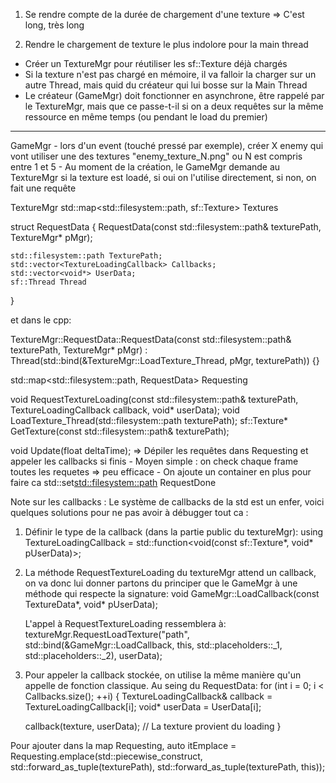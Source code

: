1. Se rendre compte de la durée de chargement d'une texture
  => C'est long, très long

2. Rendre le chargement de texture le plus indolore pour la main thread
  - Créer un TextureMgr pour réutiliser les sf::Texture déjà chargés
  - Si la texture n'est pas chargé en mémoire, il va falloir la charger sur un autre Thread, mais quid du créateur qui lui bosse sur la Main Thread
  - Le créateur (GameMgr) doit fonctionner en asynchrone, être rappelé par le TextureMgr, mais que ce passe-t-il si on a deux requêtes sur la même ressource en même temps (ou pendant le load du premier)

---------------
GameMgr
    - lors d'un event (touché pressé par exemple), créer X enemy qui vont utiliser une des textures "enemy_texture_N.png" ou N est compris entre 1 et 5
    - Au moment de la création, le GameMgr demande au TextureMgr si la texture est loadé, si oui on l'utilise directement, si non, on fait une requête

TextureMgr
  std::map<std::filesystem::path, sf::Texture> Textures

  struct RequestData
  {
    RequestData(const std::filesystem::path& texturePath, TextureMgr* pMgr);
  
    std::filesystem::path TexturePath;
    std::vector<TextureLoadingCallback> Callbacks;
    std::vector<void*> UserData;
    sf::Thread Thread
  }

et dans le cpp:

TextureMgr::RequestData::RequestData(const std::filesystem::path& texturePath, TextureMgr* pMgr) :
	Thread(std::bind(&TextureMgr::LoadTexture_Thread, pMgr, texturePath))
{}
  
  std::map<std::filesystem::path, RequestData> Requesting

  void RequestTextureLoading(const std::filesystem::path& texturePath, TextureLoadingCallback callback, void* userData);
  void LoadTexture_Thread(std::filesystem::path texturePath);
  sf::Texture* GetTexture(const std::filesystem::path& texturePath);

  void Update(float deltaTime);
    => Dépiler les requêtes dans Requesting et appeler les callbacks si finis
      - Moyen simple : on check chaque frame toutes les requetes => peu efficace
      - On ajoute un container en plus pour faire ca
        std::set<std::filesystem::path> RequestDone


Note sur les callbacks :
Le système de callbacks de la std est un enfer, voici quelques solutions pour ne pas avoir à débugger tout ca :
1. Définir le type de la callback (dans la partie public du textureMgr):
  	using TextureLoadingCallback = std::function<void(const sf::Texture*, void* pUserData)>;

2. La méthode  RequestTextureLoading du textureMgr attend un callback, on va donc lui donner
    partons du principer que le GameMgr à une méthode qui respecte la signature:
       void GameMgr::LoadCallback(const TextureData*, void* pUserData);

   L'appel à RequestTextureLoading ressemblera à:
     textureMgr.RequestLoadTexture("path", std::bind(&GameMgr::LoadCallback, this, std::placeholders::_1, std::placeholders::_2), userData);

3. Pour appeler la callback stockée, on utilise la même manière qu'un appelle de fonction classique. Au seing du RequestData:
  for (int i = 0; i < Callbacks.size(); ++i)
  {
    TextureLoadingCallback& callback = TextureLoadingCallback[i];
     void* userData = UserData[i];

     callback(texture, userData); // La texture provient du loading
  }


Pour ajouter dans la map Requesting, 
		auto itEmplace = Requesting.emplace(std::piecewise_construct,
			std::forward_as_tuple(texturePath),
			std::forward_as_tuple(texturePath, this));
